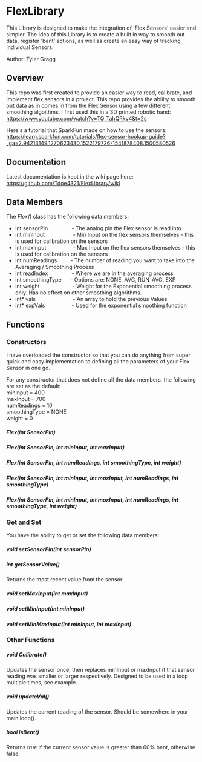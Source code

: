 # FlexLibrary

This Library is designed to make the integration of 'Flex Sensors' easier and simpler. The Idea of this Library is to create a built in way to smooth out data, register 'bent' actions, as well as create an easy way of tracking individual Sensors.

Author: Tyler Gragg

## Overview

This repo was first created to provide an easier way to read, calibrate, and implement flex sensors in a project. This repo provides the abliity to smooth out data as in comes in from the Flex Sensor using a few different smoothing algoithms. I first used this in a 3D printed robotic hand:  
https://www.youtube.com/watch?v=TQ_TahQRkv4&t=2s

Here's a tutorial that SparkFun made on how to use the sensors:  
https://learn.sparkfun.com/tutorials/flex-sensor-hookup-guide?_ga=2.94213149.1270623430.1522179726-1541878408.1500580526

## Documentation 

Latest documentation is kept in the wiki page here:  
https://github.com/Tdoe4321/FlexLibrary/wiki

## Data Members  
The _Flex()_ class has the following data members:

* int sensorPin&nbsp;&nbsp;&nbsp;&nbsp;&nbsp;&nbsp;&nbsp;&nbsp;&nbsp;&nbsp;&nbsp;&nbsp;&nbsp;&nbsp;&nbsp;  	 - The analog pin the Flex sensor is read into 
* int minInput&nbsp;&nbsp;&nbsp;&nbsp;&nbsp;&nbsp;&nbsp;&nbsp;&nbsp;&nbsp;&nbsp;&nbsp;&nbsp;&nbsp;&nbsp;&nbsp;&nbsp;&nbsp;		 - Min Input on the flex sensors themselves - this is used for calibration on the sensors
* int maxInput&nbsp;&nbsp;&nbsp;&nbsp;&nbsp;&nbsp;&nbsp;&nbsp;&nbsp;&nbsp;&nbsp;&nbsp;&nbsp;&nbsp;&nbsp;&nbsp;&nbsp;  	 - Max Input on the flex sensors themselves - this is used for calibration on the sensors
* int numReadings&nbsp;&nbsp;&nbsp;&nbsp;&nbsp;&nbsp;&nbsp;&nbsp; 	 - The number of reading you want to take into the Averaging / Smoothing Process
* int readIndex&nbsp;&nbsp;&nbsp;&nbsp;&nbsp;&nbsp;&nbsp;&nbsp;&nbsp;&nbsp;&nbsp;&nbsp;&nbsp;&nbsp;&nbsp; 	 - Where we are in the averaging process
* int smoothingType&nbsp;&nbsp;&nbsp;&nbsp;&nbsp;  - Options are: NONE, AVG, RUN_AVG, EXP
* int weight&nbsp;&nbsp;&nbsp;&nbsp;&nbsp;&nbsp;&nbsp;&nbsp;&nbsp;&nbsp;&nbsp;&nbsp;&nbsp;&nbsp;&nbsp;&nbsp;&nbsp;&nbsp;&nbsp;&nbsp;&nbsp; 		 - Weight for the Exponential smoothing process only. Has no effect on other smoothing algorithms.
* int* vals&nbsp;&nbsp;&nbsp;&nbsp;&nbsp;&nbsp;&nbsp;&nbsp;&nbsp;&nbsp;&nbsp;&nbsp;&nbsp;&nbsp;&nbsp;&nbsp;&nbsp;&nbsp;&nbsp;&nbsp;&nbsp;&nbsp;&nbsp;&nbsp; 		 - An array to hold the previous Values	
* int* expVals&nbsp;&nbsp;&nbsp;&nbsp;&nbsp;&nbsp;&nbsp;&nbsp;&nbsp;&nbsp;&nbsp;&nbsp;&nbsp;&nbsp;&nbsp;&nbsp;&nbsp; 		 - Used for the exponential smoothing function

## Functions  

### Constructors  
I have overloaded the constructor so that you can do anything from super quick and easy implementation to defining all the parameters of your Flex Sensor in one go.

For any constructor that does not define all the data members, the following are set as the default:  
minInput = 400  
maxInput = 700  
numReadings = 10  
smoothingType = NONE  
weight = 0  

##### Flex(int SensorPin)  

##### Flex(int SensorPin, int minInput, int maxInput)  

##### Flex(int SensorPin, int numReadings, int smoothingType, int weight)  

##### Flex(int SensorPin, int minInput, int maxInput, int numReadings, int smoothingType)  

##### Flex(int SensorPin, int minInput, int maxInput, int numReadings, int smoothingType, int weight)  


### Get and Set  
You have the ability to get or set the following data members:

##### void setSensorPin(int sensorPin)

##### int getSensorValue()  
Returns the most recent value from the sensor.

##### void setMaxInput(int maxInput)

##### void setMinInput(int minInput)

##### void setMinMaxInput(int minInput, int maxInput)

### Other Functions  
##### void Calibrate()    
Updates the sensor once, then replaces minInput or maxInput if that sensor reading was smaller or larger respectively. Designed to be used in a loop multiple times, see example.

##### void updateVal()<br/>
Updates the current reading of the sensor. Should be somewhere in your main loop().

##### bool isBent()    
Returns *true* if the current sensor value is greater than 60% bent, otherwise false.